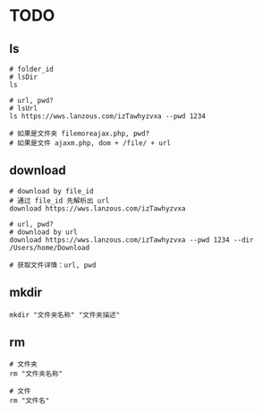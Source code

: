 # TODO

## ls

```shell script
# folder_id
# lsDir
ls

# url, pwd?
# lsUrl
ls https://wws.lanzous.com/izTawhyzvxa --pwd 1234

# 如果是文件夹 filemoreajax.php, pwd?
# 如果是文件 ajaxm.php, dom + /file/ + url
```

## download

```shell script
# download by file_id
# 通过 file_id 先解析出 url
download https://wws.lanzous.com/izTawhyzvxa

# url, pwd?
# download by url
download https://wws.lanzous.com/izTawhyzvxa --pwd 1234 --dir /Users/home/Download
```

```shell script
# 获取文件详情：url, pwd
```

## mkdir

```shell script
mkdir "文件夹名称" "文件夹描述"
```

## rm

```shell script
# 文件夹
rm "文件夹名称"

# 文件
rm "文件名"
```
